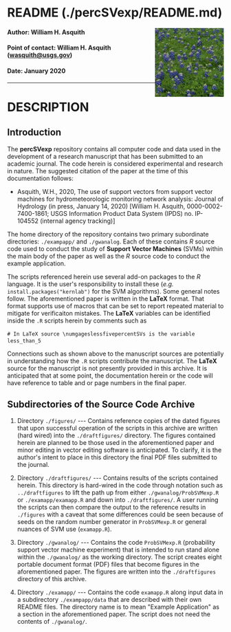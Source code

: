 # README (./percSVexp/README.md)
<img src='/www/bluebonnets.jpg' height='160' align="right" />

#### Author:           William H. Asquith
#### Point of contact: William H. Asquith (wasquith@usgs.gov)
#### Date:             January 2020

***

# DESCRIPTION

## Introduction

The **percSVexp** repository contains all computer code and data used in the development of a research manuscript that has been submitted to an academic journal. The code herein is considered experimental and research in nature. The suggested citation of the paper at the time of this documentation follows:

* Asquith, W.H., 2020, The use of support vectors from support vector machines for hydrometeorologic monitoring network analysis: Journal of Hydrology
(in press, January 14, 2020)
[William H. Asquith, 0000-0002-7400-1861; USGS Information Product Data System (IPDS) no. IP-104552 (internal agency tracking)]

The home directory of the repository contains two primary subordinate directories: `./exampapp/` and `./gwanalog`. Each of these contains _R_ source code used to conduct the study of **Support Vector Machines** (SVMs) within the main body of the paper as well as the _R_ source code to conduct the example application.

The scripts referenced herein use several add-on packages to the _R_ language. It is the user's responsibility to install these (_e.g._ `install.packages("kernlab")` for the SVM algorithms). Some general notes follow. The aforementioned paper is written in the **LaTeX** format. That format supports use of macros that can be set to report repeated material to mitigate for verificaiton mistakes. The **LaTeX** variables can be identified inside the `.R` scripts herein by comments such as

```{r}
# In LaTeX source \numgageslessfivepercentSVs is the variable less_than_5
```

Connections such as shown above to the manuscript sources are potentially in understanding how the `.R` scripts contribute the manuscript. The **LaTeX** source for the manuscript is not presently provided in this archive. It is anticipated that at some point, the documentation herein or the code will have reference to table and or page numbers in the final paper.


## Subdirectories of the Source Code Archive

1. Directory `./figures/` --- Contains reference copies of the dated figures that upon successful operation of the scripts in this archive are written (hard wired) into the `./draftfigures/` directory. The figures contained herein are planned to be those used in the aforementioned paper and minor editing in vector editing software is anticipated. To clarify, it is the author's intent to place in this directory the final PDF files submitted to the journal.

2. Directory `./draftfigures/` --- Contains results of the scripts contained herein. This directory is hard-wired in the code through notation such as `../draftfigures` to lift the path up from either `./gwanalog/ProbSVMexp.R` or `./examapp/examapp.R` and down into `./draftfigures/`. A user running the scripts can then compare the output to the reference results in `./figures` with a caveat that some differences could be seen because of seeds on the random number generator in `ProbSVMexp.R` or general nuances of SVM use (`examapp.R`).

3. Directory `./gwanalog/` --- Contains the code `ProbSVMexp.R` (probability support vector machine experiment) that is intended to run stand alone within the `./gwanalog/` as the working directory. The script creates eight portable document format (PDF) files that become figures in the aforementioned paper. The figures are written into the `./draftfigures` directory of this archive.

4. Directory `./examapp/` --- Contains the code `examapp.R` along input data in a subdirectory `./exampapp/data` that are described with their own README files. The directory name is to mean "Example Application" as a section in the aforementioned paper.  The script does not need the contents of `./gwanalog/`.
